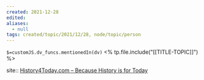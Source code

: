 ```yaml
---
created: 2021-12-28 
edited: 
aliases:
  - null
tags: created/topic/2021/12/28, node/topic/person
---
```

`$=customJS.dv_funcs.mentionedIn(dv)`
<% tp.file.include("[[TITLE-TOPIC]]") %>


site:: [History4Today.com – Because History is for Today](https://history4today.com/)

